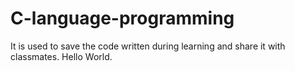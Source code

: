 # C-language-programming
It is used to save the code written during learning and share it with classmates.
Hello World.
